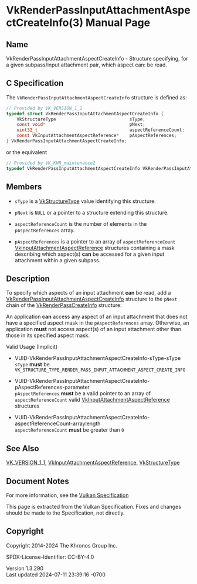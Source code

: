 # VkRenderPassInputAttachmentAspectCreateInfo(3) Manual Page

## Name

VkRenderPassInputAttachmentAspectCreateInfo - Structure specifying, for
a given subpass/input attachment pair, which aspect can: be read.



## <a href="#_c_specification" class="anchor"></a>C Specification

The `VkRenderPassInputAttachmentAspectCreateInfo` structure is defined
as:

``` c
// Provided by VK_VERSION_1_1
typedef struct VkRenderPassInputAttachmentAspectCreateInfo {
    VkStructureType                            sType;
    const void*                                pNext;
    uint32_t                                   aspectReferenceCount;
    const VkInputAttachmentAspectReference*    pAspectReferences;
} VkRenderPassInputAttachmentAspectCreateInfo;
```

or the equivalent

``` c
// Provided by VK_KHR_maintenance2
typedef VkRenderPassInputAttachmentAspectCreateInfo VkRenderPassInputAttachmentAspectCreateInfoKHR;
```

## <a href="#_members" class="anchor"></a>Members

- `sType` is a [VkStructureType](https://registry.khronos.org/vulkan/specs/1.3-extensions/man/html/VkStructureType.html) value identifying
  this structure.

- `pNext` is `NULL` or a pointer to a structure extending this
  structure.

- `aspectReferenceCount` is the number of elements in the
  `pAspectReferences` array.

- `pAspectReferences` is a pointer to an array of `aspectReferenceCount`
  [VkInputAttachmentAspectReference](https://registry.khronos.org/vulkan/specs/1.3-extensions/man/html/VkInputAttachmentAspectReference.html)
  structures containing a mask describing which aspect(s) **can** be
  accessed for a given input attachment within a given subpass.

## <a href="#_description" class="anchor"></a>Description

To specify which aspects of an input attachment **can** be read, add a
[VkRenderPassInputAttachmentAspectCreateInfo](https://registry.khronos.org/vulkan/specs/1.3-extensions/man/html/VkRenderPassInputAttachmentAspectCreateInfo.html)
structure to the `pNext` chain of the
[VkRenderPassCreateInfo](https://registry.khronos.org/vulkan/specs/1.3-extensions/man/html/VkRenderPassCreateInfo.html) structure:

An application **can** access any aspect of an input attachment that
does not have a specified aspect mask in the `pAspectReferences` array.
Otherwise, an application **must** not access aspect(s) of an input
attachment other than those in its specified aspect mask.

Valid Usage (Implicit)

- <a href="#VUID-VkRenderPassInputAttachmentAspectCreateInfo-sType-sType"
  id="VUID-VkRenderPassInputAttachmentAspectCreateInfo-sType-sType"></a>
  VUID-VkRenderPassInputAttachmentAspectCreateInfo-sType-sType  
  `sType` **must** be
  `VK_STRUCTURE_TYPE_RENDER_PASS_INPUT_ATTACHMENT_ASPECT_CREATE_INFO`

- <a
  href="#VUID-VkRenderPassInputAttachmentAspectCreateInfo-pAspectReferences-parameter"
  id="VUID-VkRenderPassInputAttachmentAspectCreateInfo-pAspectReferences-parameter"></a>
  VUID-VkRenderPassInputAttachmentAspectCreateInfo-pAspectReferences-parameter  
  `pAspectReferences` **must** be a valid pointer to an array of
  `aspectReferenceCount` valid
  [VkInputAttachmentAspectReference](https://registry.khronos.org/vulkan/specs/1.3-extensions/man/html/VkInputAttachmentAspectReference.html)
  structures

- <a
  href="#VUID-VkRenderPassInputAttachmentAspectCreateInfo-aspectReferenceCount-arraylength"
  id="VUID-VkRenderPassInputAttachmentAspectCreateInfo-aspectReferenceCount-arraylength"></a>
  VUID-VkRenderPassInputAttachmentAspectCreateInfo-aspectReferenceCount-arraylength  
  `aspectReferenceCount` **must** be greater than `0`

## <a href="#_see_also" class="anchor"></a>See Also

[VK_VERSION_1_1](https://registry.khronos.org/vulkan/specs/1.3-extensions/man/html/VK_VERSION_1_1.html),
[VkInputAttachmentAspectReference](https://registry.khronos.org/vulkan/specs/1.3-extensions/man/html/VkInputAttachmentAspectReference.html),
[VkStructureType](https://registry.khronos.org/vulkan/specs/1.3-extensions/man/html/VkStructureType.html)

## <a href="#_document_notes" class="anchor"></a>Document Notes

For more information, see the <a
href="https://registry.khronos.org/vulkan/specs/1.3-extensions/html/vkspec.html#VkRenderPassInputAttachmentAspectCreateInfo"
target="_blank" rel="noopener">Vulkan Specification</a>

This page is extracted from the Vulkan Specification. Fixes and changes
should be made to the Specification, not directly.

## <a href="#_copyright" class="anchor"></a>Copyright

Copyright 2014-2024 The Khronos Group Inc.

SPDX-License-Identifier: CC-BY-4.0

Version 1.3.290  
Last updated 2024-07-11 23:39:16 -0700
